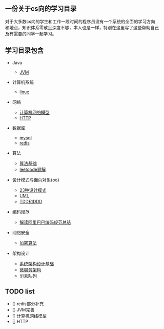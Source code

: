 ## 一份关于cs向的学习目录
对于大多数cs向的学生和工作一段时间的程序员没有一个系统的全面的学习方向和地点，知识体系零散且深度不够，本人也是一样，特别在这里写了这些帮助自己及有需要的同学一起学习。

## 学习目录包含
- Java
  - [JVM](https://github.com/zhaobaixing/JavaNotes/blob/master/notes/java/jvm.md)

- 计算机系统
  - [linux]()

- 网络
  - [计算机网络模型]()
  - [HTTP]()

- 数据库
  - [mysql](https://github.com/zhaobaixing/JavaNotes/blob/master/notes/database/mysql.md)
  - [redis](https://github.com/zhaobaixing/JavaNotes/blob/master/notes/database/redis.md)

- 算法
  - [算法基础]()
  - [leetcode题解]()

- 设计模式与面向对象(oo)
  - [23种设计模式]()
  - [UML]()
  - [TDD和DDD]()

- 编码规范
  - [解读阿里巴巴编码规范总结]()

- 网络安全
  - [加密算法]()

- 架构设计
  - [系统架构设计基础]()
  - [微服务架构]()
  - [消息队列]()
## TODO list
- [] redis部分补充
- [] JVM完善
- [] 计算机网络模型
- [] HTTP